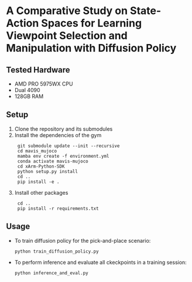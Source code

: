 # A Comparative Study on State-Action Spaces for Learning Viewpoint Selection and Manipulation with Diffusion Policy

## Tested Hardware
- AMD PRO 5975WX CPU
- Dual 4090
- 128GB RAM

## Setup
1. Clone the repository and its submodules
2. Install the dependencies of the gym
   ```
    git submodule update --init --recursive
    cd mavis_mujoco
    mamba env create -f environment.yml 
    conda activate mavis-mujoco
    cd xArm-Python-SDK
    python setup.py install
    cd ..
    pip install -e .
    ```
3. Install other packages
   ```
    cd ..
    pip install -r requirements.txt
    ```

## Usage
- To train diffusion policy for the pick-and-place scenario:
   ```
   python train_diffusion_policy.py
   ```
- To perform inference and evaluate all ckeckpoints in a training session:
   ```
   python inference_and_eval.py
   ```